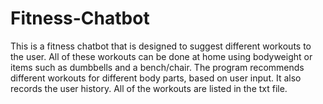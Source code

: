 # Fitness-Chatbot

This is a fitness chatbot that is designed to suggest different workouts to the user. All of these workouts can be done at home using bodyweight or items such as dumbbells and a bench/chair.
The program recommends different workouts for different body parts, based on user input. It also records the user history. All of the workouts are listed in the txt file.
